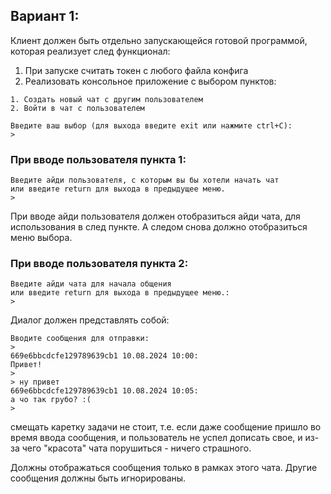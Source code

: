 ## Вариант 1:

Клиент должен быть отдельно запускающейся готовой программой, которая реализует след функционал:

1. При запуске считать токен с любого файла конфига
2. Реализовать консольное приложение с выбором пунктов:
```
1. Создать новый чат с другим пользователем
2. Войти в чат с пользователем

Введите ваш выбор (для выхода введите exit или нажмите ctrl+C):
>
```
### При вводе пользователя пункта 1:

```
Введите айди пользователя, с которым вы бы хотели начать чат
или введите return для выхода в предыдущее меню.
>
```
При вводе айди пользователя должен отобразиться айди чата, для использования в след пункте.
А следом снова должно отобразиться меню выбора.

### При вводе пользователя пункта 2:

```
Введите айди чата для начала общения
или введите return для выхода в предыдущее меню.:
>
```

Диалог должен представлять собой:
```
Вводите сообщения для отправки:
> 
669e6bbcdcfe129789639cb1 10.08.2024 10:00:
Привет!
>
> ну привет
669e6bbcdcfe129789639cb1 10.08.2024 10:05:
а чо так грубо? :(
>
```
смещать каретку задачи не стоит, т.е. если даже сообщение пришло во время ввода сообщения, и пользователь
не успел дописать свое, и из-за чего "красота" чата порушиться - ничего страшного.

Должны отображаться сообщения только в рамках этого чата. Другие сообщения должны быть игнорированы.